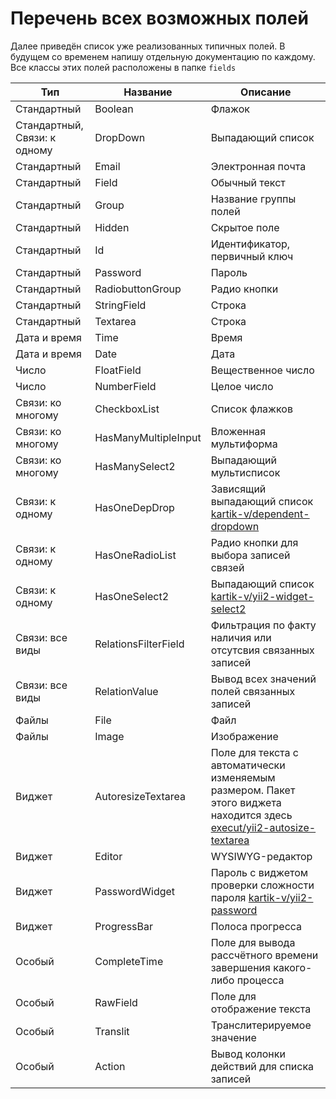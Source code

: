 # Перечень всех возможных полей

Далее приведён список уже реализованных типичных полей. В будущем со временем напишу отдельную документацию по каждому.
Все классы этих полей расположены в папке ```fields```

Тип | Название | Описание
----|---------|-------------
Стандартный | Boolean | Флажок
Стандартный, Связи: к одному | DropDown | Выпадающий список
Стандартный | Email | Электронная почта
Стандартный | Field | Обычный текст
Стандартный | Group | Название группы полей
Стандартный | Hidden | Скрытое поле
Стандартный | Id | Идентификатор, первичный ключ
Стандартный | Password | Пароль
Стандартный | RadiobuttonGroup | Радио кнопки
Стандартный | StringField | Строка
Стандартный | Textarea | Строка
Дата и время | Time | Время
Дата и время | Date | Дата
Число | FloatField | Вещественное число
Число | NumberField | Целое число 
Связи: ко многому | CheckboxList | Список флажков
Связи: ко многому | HasManyMultipleInput | Вложенная мультиформа
Связи: ко многому | HasManySelect2 | Выпадающий мультисписок
Связи: к одному | HasOneDepDrop | Зависящий выпадающий  список [kartik-v/dependent-dropdown](https://github.com/kartik-v/dependent-dropdown)
Связи: к одному | HasOneRadioList | Радио кнопки для выбора записей связей
Связи: к одному | HasOneSelect2 | Выпадающий список [kartik-v/yii2-widget-select2](https://github.com/kartik-v/yii2-widget-select2)
Связи: все виды | RelationsFilterField | Фильтрация по факту наличия или отсутсвия связанных записей
Связи: все виды | RelationValue | Вывод всех значений полей связанных записей
Файлы | File | Файл
Файлы | Image | Изображение
Виджет | AutoresizeTextarea | Поле для текста с автоматически изменяемым размером. Пакет этого виджета находится здесь [execut/yii2-autosize-textarea](https://github.com/execut/yii2-autosize-textarea)
Виджет | Editor | WYSIWYG-редактор
Виджет | PasswordWidget | Пароль с виджетом проверки сложности пароля [kartik-v/yii2-password](https://github.com/kartik-v/yii2-password)
Виджет | ProgressBar | Полоса прогресса
Особый | CompleteTime | Поле для вывода рассчётного времени завершения какого-либо процесса
Особый | RawField | Поле для отображение текста
Особый | Translit | Транслитерируемое значение
Особый | Action | Вывод колонки действий для списка записей